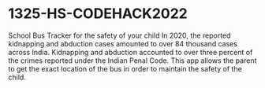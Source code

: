 # 1325-HS-CODEHACK2022
School Bus Tracker for the safety of your child
In 2020, the reported kidnapping and abduction cases amounted to over 84 thousand cases across India. Kidnapping and abduction accounted to over three percent of the crimes reported under the Indian Penal Code.
This app allows the parent to get the exact location of the bus in order to maintain the safety of the child.

